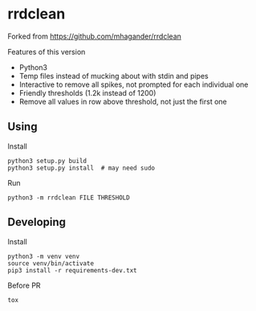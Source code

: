 # rrdclean

Forked from https://github.com/mhagander/rrdclean

Features of this version
* Python3
* Temp files instead of mucking about with stdin and pipes
* Interactive to remove all spikes, not prompted for each individual one
* Friendly thresholds (1.2k instead of 1200)
* Remove all values in row above threshold, not just the first one

## Using
Install
```shell
python3 setup.py build
python3 setup.py install  # may need sudo
```
Run
```shell
python3 -m rrdclean FILE THRESHOLD
```

## Developing
Install
```shell
python3 -m venv venv
source venv/bin/activate
pip3 install -r requirements-dev.txt
```
Before PR
```shell
tox
```
